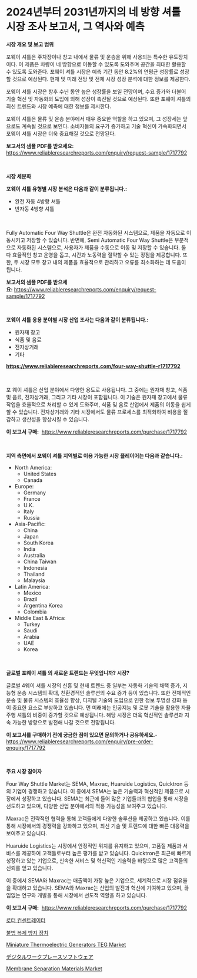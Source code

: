 <p><h1>2024년부터 2031년까지의 네 방향 셔틀 시장 조사 보고서, 그 역사와 예측</h1></p><p><strong>시장 개요 및 보고 범위</strong></p>
<p><p>포웨이 셔틀은 주차장이나 창고 내에서 물류 및 운송을 위해 사용되는 특수한 유도장치이다. 이 제품은 차량이 네 방향으로 이동할 수 있도록 도와주며 공간을 최대한 활용할 수 있도록 도와준다. 포웨이 셔틀 시장은 예측 기간 동안 8.2%의 연평균 성장률로 성장할 것으로 예상된다. 현재 및 미래 전망 및 전체 시장 성장 분석에 대한 정보를 제공한다.</p><p>포웨이 셔틀 시장은 향후 수년 동안 높은 성장률을 보일 전망이며, 수요 증가와 더불어 기술 혁신 및 자동화의 도입에 의해 성장이 촉진될 것으로 예상된다. 또한 포웨이 셔틀의 최신 트렌드와 시장 예측에 대한 정보를 제시한다.</p><p>포웨이 셔틀은 물류 및 운송 분야에서 매우 중요한 역할을 하고 있으며, 그 성장세는 앞으로도 계속될 것으로 보인다. 소비자들의 요구가 증가하고 기술 혁신이 가속화되면서 포웨이 셔틀 시장은 더욱 중요해질 것으로 전망된다.</p></p>
<p><strong>보고서의 샘플 PDF를 받으세요:</strong> <a href="https://www.reliableresearchreports.com/enquiry/request-sample/1717792">https://www.reliableresearchreports.com/enquiry/request-sample/1717792</a></p>
<p>&nbsp;</p>
<p><strong>시장 세분화</strong></p>
<p><strong>포웨이 셔틀 유형별 시장 분석은 다음과 같이 분류됩니다.:</strong></p>
<p><ul><li>완전 자동 4방향 셔틀</li><li>반자동 4방향 셔틀</li></ul></p>
<p>&nbsp;</p>
<p><p>Fully Automatic Four Way Shuttle은 완전 자동화된 시스템으로, 제품을 자동으로 이동시키고 저장할 수 있습니다. 반면에, Semi Automatic Four Way Shuttle은 부분적으로 자동화된 시스템으로, 사용자가 제품을 수동으로 이동 및 저장할 수 있습니다. 둘 다 효율적인 창고 운영을 돕고, 시간과 노동력을 절약할 수 있는 장점을 제공합니다. 또한, 두 시장 모두 창고 내의 제품을 효율적으로 관리하고 오류를 최소화하는 데 도움이 됩니다.</p></p>
<p><strong>보고서의 샘플 PDF를 받으세요:</strong>&nbsp;<a href="https://www.reliableresearchreports.com/enquiry/request-sample/1717792">https://www.reliableresearchreports.com/enquiry/request-sample/1717792</a></p>
<p>&nbsp;</p>
<p><strong> 포웨이 셔틀 응용 분야별 시장 산업 조사는 다음과 같이 분류됩니다.:</strong></p>
<p><ul><li>원자재 창고</li><li>식품 및 음료</li><li>전자상거래</li><li>기타</li></ul></p>
<p><strong><a href="https://www.reliableresearchreports.com/four-way-shuttle-r1717792">https://www.reliableresearchreports.com/four-way-shuttle-r1717792</a></strong></p>
<p>&nbsp;</p>
<p><p>포 웨이 셔틀은 산업 분야에서 다양한 용도로 사용됩니다. 그 중에는 원자재 창고, 식품 및 음료, 전자상거래, 그리고 기타 시장이 포함됩니다. 이 기술은 원자재 창고에서 물류 작업을 효율적으로 처리할 수 있게 도와주며, 식품 및 음료 산업에서 제품의 이동을 쉽게 할 수 있습니다. 전자상거래와 기타 시장에서도 물류 프로세스를 최적화하여 비용을 절감하고 생산성을 향상시킬 수 있습니다.</p></p>
<p><strong>이 보고서 구매:</strong>&nbsp; <a href="https://www.reliableresearchreports.com/purchase/1717792">https://www.reliableresearchreports.com/purchase/1717792</a></p>
<p>&nbsp;</p>
<p><strong>지역 측면에서 포웨이 셔틀 지역별로 이용 가능한 시장 플레이어는 다음과 같습니다.:</strong></p>
<p><ul>
    <li>
        North America:
        <ul>
            <li>United States</li>
            <li>Canada</li>
        </ul>
    </li>
    <li>
        Europe:
        <ul>
            <li>Germany</li>
            <li>France</li>
            <li>U.K.</li>
            <li>Italy</li>
            <li>Russia</li>
        </ul>
    </li>
    <li>
        Asia-Pacific:
        <ul>
            <li>China</li>
            <li>Japan</li>
            <li>South Korea</li>
            <li>India</li>
            <li>Australia</li>
            <li>China Taiwan</li>
            <li>Indonesia</li>
            <li>Thailand</li>
            <li>Malaysia</li>
        </ul>
    </li>
    <li>
        Latin America:
        <ul>
            <li>Mexico</li>
            <li>Brazil</li>
            <li>Argentina Korea</li>
            <li>Colombia</li>
        </ul>
    </li>
    <li>
        Middle East & Africa:
        <ul>
            <li>Turkey</li>
            <li>Saudi</li>
            <li>Arabia</li>
            <li>UAE</li>
            <li>Korea</li>
        </ul>
    </li>
    </ul></p>
<p>&nbsp;</p>
<p><strong>글로벌 포웨이 셔틀 의 새로운 트렌드는 무엇입니까? 시장?</strong></p>
<p><p>글로벌 4웨이 셔틀 시장의 신흥 및 현재 트렌드 중 일부는 자동화 기술의 채택 증가, 지능형 운송 시스템의 확대, 친환경적인 솔루션의 수요 증가 등이 있습니다. 또한 전체적인 운송 및 물류 시스템의 효율성 향상, 디지털 기술의 도입으로 인한 정보 투명성 강화 등이 중요한 요소로 부상하고 있습니다. 먼 미래에는 인공지능 및 로봇 기술을 활용한 자율 주행 셔틀의 비중이 증가할 것으로 예상됩니다. 해당 시장은 더욱 혁신적인 솔루션과 지속 가능한 방향으로 발전해 나갈 것으로 전망됩니다.</p></p>
<p><strong>이 보고서를 구매하기 전에 궁금한 점이 있으면 문의하거나 공유하세요.</strong>- <a href="https://www.reliableresearchreports.com/enquiry/pre-order-enquiry/1717792">https://www.reliableresearchreports.com/enquiry/pre-order-enquiry/1717792</a></p>
<p>&nbsp;</p>
<p><strong>주요 시장 참여자</strong></p>
<p><p>Four Way Shuttle Market는 SEMA, Maxrac, Huaruide Logistics, Quicktron 등의 기업이 경쟁하고 있습니다. 이 중에서 SEMA는 높은 기술력과 혁신적인 제품으로 시장에서 성장하고 있습니다. SEMA는 최근에 들어 많은 기업들과의 협업을 통해 시장을 선도하고 있으며, 다양한 산업 분야에서의 적용 가능성을 보여주고 있습니다.</p><p>Maxrac은 전략적인 협력을 통해 고객들에게 다양한 솔루션을 제공하고 있습니다. 이를 통해 시장에서의 경쟁력을 강화하고 있으며, 최신 기술 및 트렌드에 대한 빠른 대응력을 보여주고 있습니다.</p><p>Huaruide Logistics는 시장에서 안정적인 위치를 유지하고 있으며, 고품질 제품과 서비스를 제공하여 고객들로부터 높은 평가를 받고 있습니다. Quicktron은 최근에 빠르게 성장하고 있는 기업으로, 신속한 서비스 및 혁신적인 기술력을 바탕으로 많은 고객들의 신뢰를 얻고 있습니다.</p><p>이 중에서 SEMA와 Maxrac는 매출액이 가장 높은 기업으로, 세계적으로 시장 점유율을 확대하고 있습니다. SEMA와 Maxrac는 산업의 발전과 혁신에 기여하고 있으며, 끊임없는 연구와 개발을 통해 시장에서 선도적 역할을 하고 있습니다.</p></p>
<p><strong>이 보고서 구매:</strong>&nbsp;&nbsp;<a href="https://www.reliableresearchreports.com/purchase/1717792">https://www.reliableresearchreports.com/purchase/1717792</a></p>
<p><p><a href="https://medium.com/@achimcoteanu1/%EB%A1%9C%ED%84%B0-%EC%BD%98%EC%84%BC%ED%8A%B8%EB%A0%88%EC%9D%B4%ED%84%B0-%EC%8B%9C%EC%9E%A5-%EC%A0%90%EC%9C%A0%EC%9C%A8-%EB%B3%80%ED%99%94-%EB%B0%8F-%EC%8B%9C%EC%9E%A5-%EC%84%B1%EC%9E%A5-%EB%8F%99%ED%96%A5-2024%EB%85%84-2031%EB%85%84-49068520eed7">로터 컨센트레이터</a></p><p><a href="https://github.com/TobyKub4685/Market-Research-Report-List-1/blob/main/148938325175.md">불법 복제 방지 장치</a></p><p><a href="https://faithful-glue-af3.notion.site/Miniature-Thermoelectric-Generators-TEG-Market-Focuses-on-Market-Share-Size-and-Projected-Forecast--2b5ce77e09a3439a956dcf45bb979c53">Miniature Thermoelectric Generators TEG Market</a></p><p><a href="https://github.com/moulafa/Market-Research-Report-List-1/blob/main/631158927530.md">デジタルワークプレースソフトウェア</a></p><p><a href="https://issuu.com/reportprime-2/docs/membrane-separation-materials-market-size-2030.ppt">Membrane Separation Materials Market</a></p></p>